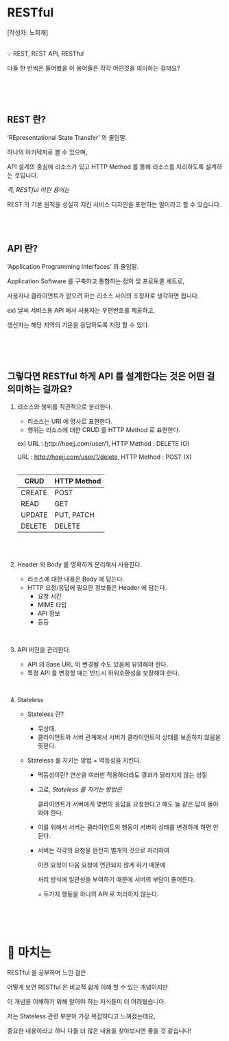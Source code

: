 # RESTful
[작성자: 노희재]
&nbsp;   
&nbsp;   

💡 REST, REST API, RESTful

다들 한 번씩은 들어봤을 이 용어들은 각각 어떤것을 의미하는 걸까요?
     
&nbsp;   
&nbsp;   
&nbsp;   

## **REST 란?**

‘REpresentational State Transfer’ 의 줄임말.

하나의 아키텍처로 볼 수 있으며,

API 설계의 중심에 리소스가 있고 HTTP Method 를 통해 리소스를 처리하도록 설계하는 것입니다.

*즉, RESTful 이란 용어는*

REST 의 기본 원칙을 성실히 지킨 서비스 디자인을 표현하는 말이라고 할 수 있습니다.

&nbsp;
&nbsp;
&nbsp;   
&nbsp;   

## **API 란?**

‘Application Programming Interfaces’ 의 줄임말.

Application Software 를 구축하고 통합하는 정의 및 프로토콜 세트로,

사용자나 클라이언트가 얻으려 하는 리소스 사이의 조정자로 생각하면 됩니다.

ex) 날씨 서비스용 API 에서 사용자는 우편번호를 제공하고,

생산자는 해당 지역의 기온을 응답하도록 지정 할 수 있다.

&nbsp;   
&nbsp;
&nbsp;   
&nbsp;   

## **그렇다면 RESTful 하게 API 를 설계한다는 것은 어떤 걸 의미하는 걸까요?**

1. 리소스와 행위를 직관적으로 분리한다.
    - 리소스는 URI 에 명사로 표현한다.
    - 행위는 리소스에 대한 CRUD 를 HTTP Method 로 표현한다.
    
    ex) URL : [h](https://heejj.com/v2/book)ttp://heejj.com/user/1, HTTP Method : DELETE (O)
    
     URL : http://heejj.com/user/1/delete, HTTP Method : POST (X)
     &nbsp;   
     &nbsp;   
    
    | CRUD | HTTP Method |
    | --- | --- |
    | CREATE | POST |
    | READ | GET |
    | UPDATE | PUT, PATCH |
    | DELETE | DELETE |
    
    &nbsp;   
    &nbsp;   
    
2. Header 와 Body 를 명확하게 분리해서 사용한다.
    - 리소스에 대한 내용은 Body 에 담는다.
    - HTTP 요청/응답에 필요한 정보들은 Header 에 담는다.
        - 요청 시간
        - MIME 타입
        - API 정보
        - 등등

&nbsp;   

3. API 버전을 관리한다.
    - API 의 Base URL 이 변경될 수도 있음에 유의해야 한다.
    - 특정 API 를 변경할 때는 반드시 하위호환성을 보장해야 한다.
    
    &nbsp;    
    
4. Stateless
    - Stateless 란?
        - 무상태.
        - 클라이언트와 서버 관계에서 서버가 클라이언트의 상태를 보존하지 않음을 뜻한다.
        
    - Stateless 를 지키는 방법 = 멱등성을 지킨다.
        - 멱등성이란? 연산을 여러번 적용하더라도 결과가 달라지지 않는 성질
        - 고로, *Stateless 를 지키는 방법은*
            
            클라이언트가 서버에게 몇번의 응답을 요청한다고 해도 늘 같은 답이 돌아와야 한다.
            
        - 이를 위해서 서버는 클라이언트의 행동이 서버의 상태를 변경하게 하면 안된다.
        - 서버는 각각의 요청을 완전히 별개의 것으로 처리하여
            
            이전 요청이 다음 요청에 연관되지 않게 하기 때문에
            
            처리 방식에 일관성을 부여하기 때문에 서버의 부담이 줄어든다.
            
            = 두가지 행동을 하나의 API 로 처리하지 않는다.
            
&nbsp;   
&nbsp;   
&nbsp;   

# 👋  마치는 

RESTful 을 공부하며 느낀 점은

어떻게 보면 RESTful 은 비교적 쉽게 이해 할 수 있는 개념이지만

이 개념을 이해하기 위해 알아야 하는 지식들이 더 어려웠습니다.

저는 Stateless 관련 부분이 가장 복잡하다고 느껴졌는데요,

중요한 내용이라고 하니 다들 더 많은 내용을 찾아보시면 좋을 것 같습니다!

&nbsp;   
&nbsp;   
